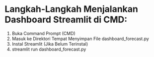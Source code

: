 # Langkah-Langkah Menjalankan Dashboard Streamlit di CMD:
1. Buka Command Prompt (CMD)
2. Masuk ke Direktori Tempat Menyimpan File dashboard_forecast.py
3. Instal Streamlit (Jika Belum Terinstal)
4. streamlit run dashboard_forecast.py
